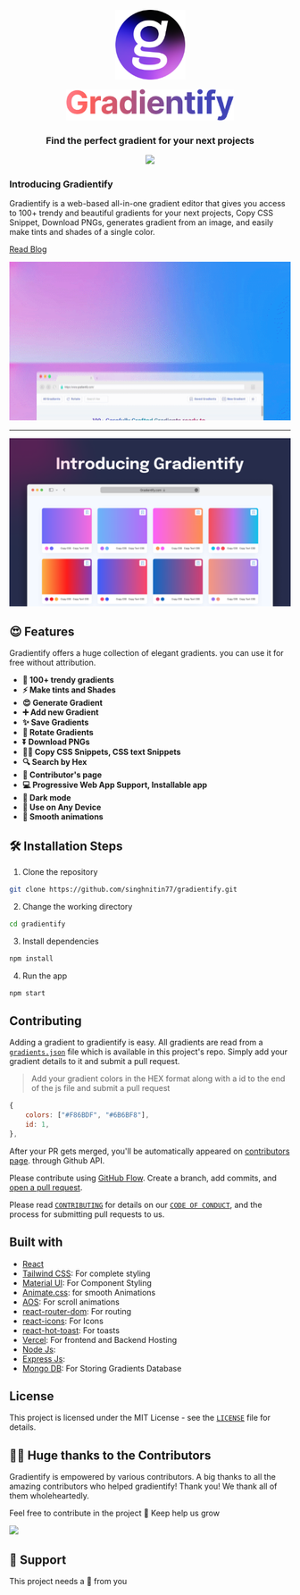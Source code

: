 <p align="center">
<a href="https://www.gradientify.com/">
<img src="public/apple-touch-icon.png" alt="Gradientify" width="125" height="125">
</a>
</p>

<p align="center">
<a href="https://www.gradientify.com/">
<img src="public/readme/gradientify-text.png" width="300"/>
</a>
</p>

<h3 align="center">Find the perfect gradient for your next projects</h3>

<p align="center">
<a href="https://twitter.com/intent/tweet?text=Checkout%20desigerslobby.com%20by%20@thenitinsingh7%0A%0AWorld's%20biggest%20collection%20of%20Best%20design%20resources%20and%20tools%20all%20in%20one%20place,%20with%20amazing%20features.%20This%20is%20something%20you%20don't%20want%20to%20miss!">
<img src="https://img.shields.io/twitter/url?label=Share%20on%20Twitter&style=social&url=https%3A%2F%2Fgithub.com%2Fsingnitin77%2FDesignersLobby"/>
</a>
</p>

### Introducing Gradientify

Gradientify is a web-based all-in-one gradient editor that gives you access to 100+ trendy and beautiful gradients for your next projects, Copy CSS Snippet, Download PNGs, generates gradient from an image, and easily make tints and shades of a single color.

[Read Blog](https://thenitinsingh.hashnode.dev/gradientify)

<a href="https://www.gradientify.com/" align="center">
<img src="public/readme/100-gradients.gif" />
</a>

---

<a href="https://www.gradientify.com/">
<img src="public/readme/gradientify-banner.png" width="1200"/>
</a>

## 😍 Features

Gradientify offers a huge collection of elegant gradients. you can use it for free without attribution.

- **🌈 100+ trendy gradients**
- **⚡ Make tints and Shades**
- **😍 Generate Gradient**
- **➕ Add new Gradient**
- **✨ Save Gradients**
- **🔄 Rotate Gradients**
- **⏬ Download PNGs**
- **👩‍💻 Copy CSS Snippets, CSS text Snippets**
- **🔍 Search by Hex**
- **👬 Contributor's page**
- **💻 Progressive Web App Support, Installable app**
- **🌙 Dark mode**
- **📱 Use on Any Device**
- **📲 Smooth animations**

## 🛠️ Installation Steps

1. Clone the repository

```bash
git clone https://github.com/singhnitin77/gradientify.git
```

2. Change the working directory

```bash
cd gradientify
```

3. Install dependencies

```bash
npm install
```

4. Run the app

```bash
npm start
```

## Contributing

Adding a gradient to gradientify is easy. All gradients are read from a [`gradients.json`](gradients.json) file which is available in this project's repo. Simply add your gradient details to it and submit a pull request.

> Add your gradient colors in the HEX format along with a id to the end of the js file and submit a pull request

```javascript
{
    colors: ["#F86BDF", "#6B6BF8"],
    id: 1,
},
```

After your PR gets merged, you'll be automatically appeared on [contributors page](https://gradientify/contributors). through Github API.

Please contribute using [GitHub Flow](https://guides.github.com/introduction/flow). Create a branch, add commits, and [open a pull request](https://github.com/singhnitin77/gradientify/compare).

Please read [`CONTRIBUTING`](CONTRIBUTING.md) for details on our [`CODE OF CONDUCT`](CODE_OF_CONDUCT.md), and the process for submitting pull requests to us.

## Built with

- [React](https://reactjs.org/)
- [Tailwind CSS](): For complete styling
- [Material UI](http://material-ui.com/): For Component Styling
- [Animate.css](https://animate.style/): for smooth Animations
- [AOS](https://michalsnik.github.io/aos/): For scroll animations
- [react-router-dom](https://reactrouter.com/web/guides/quick-start): For routing
- [react-icons](): For Icons
- [react-hot-toast](): For toasts
- [Vercel](): For frontend and Backend Hosting
- [Node Js]():
- [Express Js]():
- [Mongo DB](): For Storing Gradients Database

## License

This project is licensed under the MIT License - see the [`LICENSE`](LICENSE) file for details.

## 👨‍💻 Huge thanks to the Contributors

Gradientify is empowered by various contributors. A big thanks to all the amazing contributors who helped gradientify! Thank you! We thank all of them wholeheartedly.

Feel free to contribute in the project 🙌 Keep help us grow

<a href="https://github.com/singhnitin77/gradientify/graphs/contributors">
  <img src="https://contrib.rocks/image?repo=singhnitin77/gradientify" />
</a>

## 🙏 Support

This project needs a 🌟 from you
